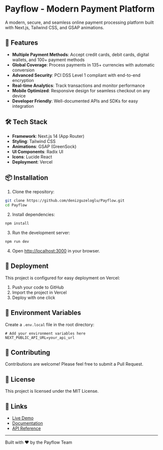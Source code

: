 # Payflow - Modern Payment Platform

A modern, secure, and seamless online payment processing platform built with Next.js, Tailwind CSS, and GSAP animations.

## 🚀 Features

- **Multiple Payment Methods**: Accept credit cards, debit cards, digital wallets, and 100+ payment methods
- **Global Coverage**: Process payments in 135+ currencies with automatic conversion
- **Advanced Security**: PCI DSS Level 1 compliant with end-to-end encryption
- **Real-time Analytics**: Track transactions and monitor performance
- **Mobile Optimized**: Responsive design for seamless checkout on any device
- **Developer Friendly**: Well-documented APIs and SDKs for easy integration

## 🛠️ Tech Stack

- **Framework**: Next.js 14 (App Router)
- **Styling**: Tailwind CSS
- **Animations**: GSAP (GreenSock)
- **UI Components**: Radix UI
- **Icons**: Lucide React
- **Deployment**: Vercel

## 📦 Installation

1. Clone the repository:
```bash
git clone https://github.com/denizguzeloglu/Payflow.git
cd Payflow
```

2. Install dependencies:
```bash
npm install
```

3. Run the development server:
```bash
npm run dev
```

4. Open [http://localhost:3000](http://localhost:3000) in your browser.

## 🚀 Deployment

This project is configured for easy deployment on Vercel:

1. Push your code to GitHub
2. Import the project in Vercel
3. Deploy with one click

## 📝 Environment Variables

Create a `.env.local` file in the root directory:

```env
# Add your environment variables here
NEXT_PUBLIC_API_URL=your_api_url
```

## 🤝 Contributing

Contributions are welcome! Please feel free to submit a Pull Request.

## 📄 License

This project is licensed under the MIT License.

## 🔗 Links

- [Live Demo](https://payflow.vercel.app)
- [Documentation](https://payflow.vercel.app/docs)
- [API Reference](https://payflow.vercel.app/api)

---

Built with ❤️ by the Payflow Team
